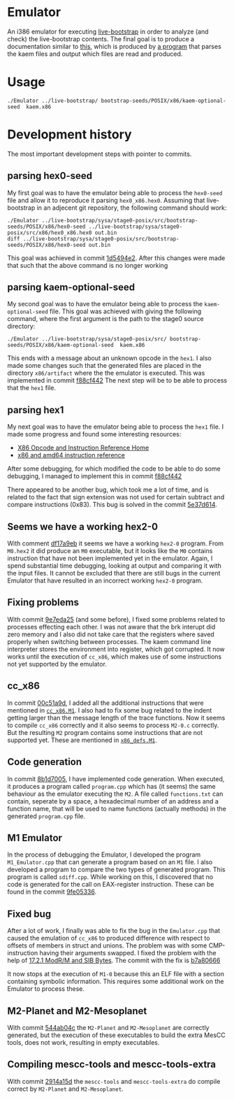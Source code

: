 # Emulator
An i386 emulator for executing [live-bootstrap](https://github.com/fosslinux/live-bootstrap/)
in order to analyze (and check) the live-bootstrap contents. The final goal is to
produce a documentation similar to [this](https://www.iwriteiam.nl/livebootstrap.html),
which is produced by [a program](https://www.iwriteiam.nl/livebootstrap.html#Parser)
that parses the kaem files and output which files are read and produced. 

# Usage



```
./Emulator ../live-bootstrap/ bootstrap-seeds/POSIX/x86/kaem-optional-seed  kaem.x86
```


# Development history

The most important development steps with pointer to commits.

## parsing hex0-seed

My first goal was to have the emulator being able to process the `hex0-seed` file
and allow it to reproduce it parsing `hex0_x86.hex0`. Assuming that live-bootstrap
in an adjecent git repository, the following command should work:

```
./Emulator ../live-bootstrap/sysa/stage0-posix/src/bootstrap-seeds/POSIX/x86/hex0-seed ../live-bootstrap/sysa/stage0-posix/src/x86/hex0_x86.hex0 out.bin
diff ../live-bootstrap/sysa/stage0-posix/src/bootstrap-seeds/POSIX/x86/hex0-seed out.bin
```
This goal was achieved in commit [1d5494e2](https://github.com/FransFaase/Emulator/tree/1d5494e262fbfffa3064ee2de3e485b1609f8cd4).
After this changes were made that such that the above command is no longer working

## parsing kaem-optional-seed

My second goal was to have the emulator being able to process the `kaem-optional-seed` file.
This goal was achieved with giving the following command, where the first argument is the
path to the stage0 source directory:
```
./Emulator ../live-bootstrap/sysa/stage0-posix/src/ bootstrap-seeds/POSIX/x86/kaem-optional-seed  kaem.x86
```
This ends with a message about an unknown opcode in the `hex1`.
I also made some changes such that the generated files are placed in the directory
`x86/artifact` where the the emulator is executed.
This was implemented in commit [f88cf442](https://github.com/FransFaase/Emulator/tree/f88cf442fc03696d4dbe78c2b5c678c8818476ff)
The next step will be to be able to process that the `hex1` file.

## parsing hex1

My next goal was to have the emulator being able to process the `hex1` file.
I made some progress and found some interesting resources:
* [X86 Opcode and Instruction Reference Home](http://ref.x86asm.net/geek.html#two-byte)
* [x86 and amd64 instruction reference](https://www.felixcloutier.com/x86/)

After some debugging, for which modified the code to be able to do some debugging,
I managed to implement this in commit [f88cf442](https://github.com/FransFaase/Emulator/tree/f88cf442fc03696d4dbe78c2b5c678c8818476ff)

There appeared to be another bug, which took me a lot of time, and is related to the fact
that sign extension was not used for certain subtract and compare instructions (0x83).
This bug is solved in the commit [5e37d614](https://github.com/FransFaase/Emulator/commit/5e37d614427c412a11375fbfb90e8c4a089b3323).

## Seems we have a working hex2-0

With comment [df17a9eb](https://github.com/FransFaase/Emulator/commit/df17a9eb9716b81b3212472286a8ee404b223871)
it seems we have a working `hex2-0` program. From `M0.hex2` it did produce an `M0` executable,
but it looks like the `M0` contains instruction that have not been implemented yet
in the emulator. Again, I spend substantial time debugging, looking at output
and comparing it with the input files. It cannot be excluded that there are still
bugs in the current Emulator that have resulted in an incorrect working `hex2-0`
program.

## Fixing problems

With commit [9e7eda25](https://github.com/FransFaase/Emulator/commit/9e7eda2556d4d0777943cde7b1cef785ca912ccb)
(and some before), I fixed some problems related to processes effecting each other.
I was not aware that the brk interupt did zero memory and I also did not take care
that the registers where saved properly when switching between processes. The kaem
command line interpreter stores the environment into register, which got corrupted.
It now works until the execution of `cc_x86`, which makes use of some instructions not
yet supported by the emulator.

## cc_x86

In commit [00c51a9d](https://github.com/FransFaase/Emulator/commit/00c51a9de355e09f77474ec6f59f4b2007d37c0c),
I added all the additional instructions that were mentioned in [`cc_x86.M1`](https://github.com/oriansj/stage0-posix-x86/blob/991f9b91b1b99bbb613a87cac619ba32b9555e88/cc_x86.M1). I also had to fix some bug related to the indent getting larger than the
message length of the trace functions. Now it seems to compile `cc_x86` correctly and
it also seems to process `M2-0.c` correctly. But the resulting `M2` program contains
some instructions that are not supported yet. These are mentioned in
[`x86_defs.M1`](https://github.com/oriansj/stage0-posix-x86/blob/991f9b91b1b99bbb613a87cac619ba32b9555e88/x86_defs.M1).

## Code generation

In commit [8b1d7005](https://github.com/FransFaase/Emulator/commit/8b1d70057fe2e5ca993bdd324c824bfba5a938f8),
I have implemented code generation. When executed, it produces a program called `program.cpp`
which has (it seems) the same behaviour as the emulator executing the `M2`. A file called
`functions.txt` can contain, seperate by a space, a hexadecimal number of an address and
a function name, that will be used to name functions (actually methods) in the generated
`program.cpp` file.

## M1 Emulator

In the process of debugging the Emulator, I developed the program `M1_Emulator.cpp` that
can generate a program based on an `M1` file. I also developed a program to compare the
two types of generated program. This program is called `sdiff.cpp`. While working on this,
I discovered that no code is generated for the call on EAX-register instruction. These
can be found in the commit [9fe05336](https://github.com/FransFaase/Emulator/commit/9fe0533698686a062b678217cce3b0eb3f5c8778).

## Fixed bug

After a lot of work, I finally was able to fix the bug in the `Emulator.cpp` that caused
the emulation of `cc_x86` to produced difference with respect to offsets of members in
struct and unions. The problem was with some CMP-instruction having their arguments
swapped. I fixed the problem with the help of [17.2.1 ModR/M and SIB Bytes](https://pdos.csail.mit.edu/6.828/2008/readings/i386/s17_02.htm).
The commit with the fix is [b7a80666](https://github.com/FransFaase/Emulator/commit/b7a80666401e575e173ca5773555275a5293e0b1)

It now stops at the execution of `M1-0` because this an ELF file with a section containing
symbolic information. This requires some additional work on the Emulator to process these.

## M2-Planet and M2-Mesoplanet

With commit [544ab04c](https://github.com/FransFaase/Emulator/commit/544ab04cdb603fc64cccd6a828912d67cd528761)
the `M2-Planet` and `M2-Mesoplanet` are correctly generated, but the execution of these
executables to build the extra MesCC tools, does not work, resulting in empty executables.

## Compiling mescc-tools and mescc-tools-extra

With commit [2914a15d](https://github.com/FransFaase/Emulator/commit/2914a15d2304caa9af5fca65c7f24a25d2271d51)
the `mescc-tools` and `mescc-tools-extra` do compile correct by `M2-Planet` and `M2-Mesoplanet`.
